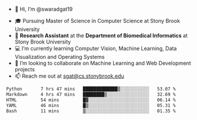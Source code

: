 - 👋 Hi, I’m @swaradgat19
<!-- - 👀 I’m interested in  -->
- 🎓 Pursuing Master of Science in Computer Science at Stony Brook University
- :microscope: **Research Assistant** at the **Department of Biomedical Informatics** at Stony Brook University 
- 💻 I’m currently learning Computer Vision, Machine Learning, Data Visualization and Operating Systems
- 💞️ I’m looking to collaborate on Machine Learning and Web Development projects 
- 📫 Reach me out at sgat@cs.stonybrook.edu

<!--START_SECTION:waka-->

```txt
Python       7 hrs 47 mins   █████████████▒░░░░░░░░░░░   53.07 %
Markdown     4 hrs 47 mins   ████████▒░░░░░░░░░░░░░░░░   32.69 %
HTML         54 mins         █▓░░░░░░░░░░░░░░░░░░░░░░░   06.14 %
YAML         46 mins         █▒░░░░░░░░░░░░░░░░░░░░░░░   05.31 %
Bash         11 mins         ▒░░░░░░░░░░░░░░░░░░░░░░░░   01.35 %
```

<!--END_SECTION:waka-->

<!---
swaradgat19/swaradgat19 is a ✨ special ✨ repository because its `README.md` (this file) appears on your GitHub profile.
You can click the Preview link to take a look at your changes.
--->
